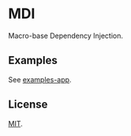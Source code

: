 # MDI

Macro-base Dependency Injection.

## Examples

See [examples-app](examples/app).

## License

[MIT](/LICENSE).
